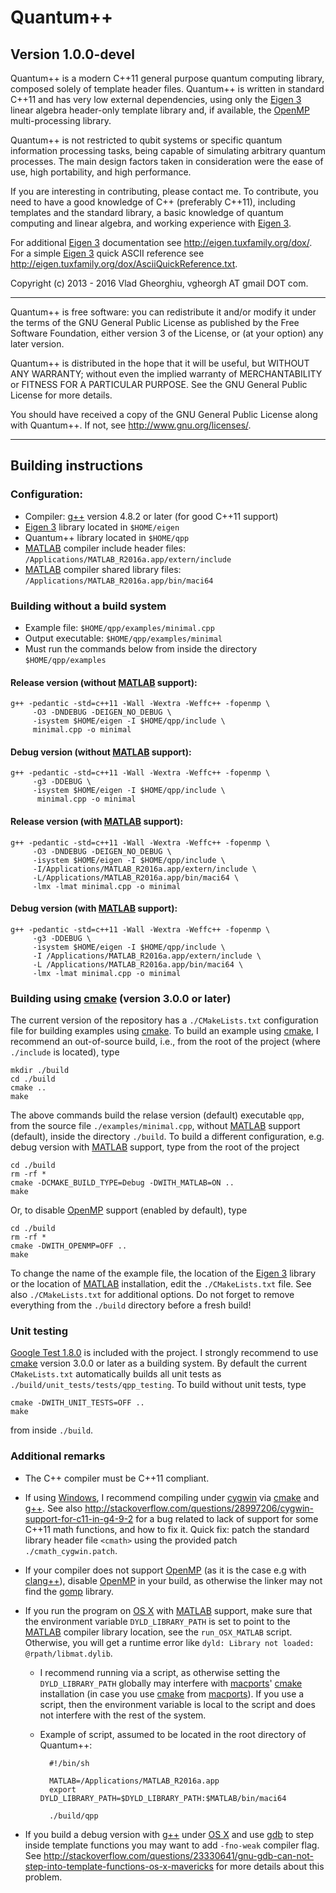 # Quantum++ 
## Version 1.0.0-devel

Quantum++ is a modern C++11 general purpose quantum computing library, composed 
solely of template header files. Quantum++ is written in standard C++11 and 
has very low external dependencies, using only the 
[Eigen 3](http://eigen.tuxfamily.org) linear algebra header-only template 
library and, if available, the [OpenMP](http://openmp.org/) multi-processing 
library. 

Quantum++ is not restricted to qubit systems or specific quantum 
information processing tasks, being capable of simulating arbitrary quantum 
processes. The main design factors taken in consideration were the ease of 
use, high portability, and high performance.

If you are interesting in contributing, please contact me. 
To contribute, you need to have a good knowledge of C++ (preferably C++11), 
including templates and the standard library, a basic knowledge of 
quantum computing and linear algebra, and working experience with 
[Eigen 3](http://eigen.tuxfamily.org).

For additional [Eigen 3](http://eigen.tuxfamily.org) documentation 
see <http://eigen.tuxfamily.org/dox/>. For a simple 
[Eigen 3](http://eigen.tuxfamily.org) quick ASCII reference see
<http://eigen.tuxfamily.org/dox/AsciiQuickReference.txt>.

Copyright (c) 2013 - 2016 Vlad Gheorghiu, vgheorgh AT gmail DOT com.

---
Quantum++ is free software: you can redistribute it and/or modify
it under the terms of the GNU General Public License as published by
the Free Software Foundation, either version 3 of the License, or
(at your option) any later version.

Quantum++ is distributed in the hope that it will be useful,
but WITHOUT ANY WARRANTY; without even the implied warranty of
MERCHANTABILITY or FITNESS FOR A PARTICULAR PURPOSE.  See the
GNU General Public License for more details.

You should have received a copy of the GNU General Public License
along with Quantum++.  If not, see <http://www.gnu.org/licenses/>.

---
## Building instructions

### Configuration:

- Compiler: [g++](https://gcc.gnu.org/) version 4.8.2 or later 
(for good C++11 support)
- [Eigen 3](http://eigen.tuxfamily.org) library located in `$HOME/eigen`
- Quantum++ library located in `$HOME/qpp`
- [MATLAB](http://www.mathworks.com/products/matlab/) compiler 
include header files:
`/Applications/MATLAB_R2016a.app/extern/include`
- [MATLAB](http://www.mathworks.com/products/matlab/) compiler 
shared library files:
`/Applications/MATLAB_R2016a.app/bin/maci64`

### Building without a build system

- Example file: `$HOME/qpp/examples/minimal.cpp`
- Output executable: `$HOME/qpp/examples/minimal`
- Must run the commands below from inside the directory `$HOME/qpp/examples` 

#### Release version (without [MATLAB](http://www.mathworks.com/products/matlab/) support): 

	g++ -pedantic -std=c++11 -Wall -Wextra -Weffc++ -fopenmp \
         -O3 -DNDEBUG -DEIGEN_NO_DEBUG \
         -isystem $HOME/eigen -I $HOME/qpp/include \
         minimal.cpp -o minimal

#### Debug version (without [MATLAB](http://www.mathworks.com/products/matlab/) support): 

	g++ -pedantic -std=c++11 -Wall -Wextra -Weffc++ -fopenmp \
         -g3 -DDEBUG \
         -isystem $HOME/eigen -I $HOME/qpp/include \
          minimal.cpp -o minimal

#### Release version (with [MATLAB](http://www.mathworks.com/products/matlab/) support): 

	g++ -pedantic -std=c++11 -Wall -Wextra -Weffc++ -fopenmp \
         -O3 -DNDEBUG -DEIGEN_NO_DEBUG \
         -isystem $HOME/eigen -I $HOME/qpp/include \
         -I/Applications/MATLAB_R2016a.app/extern/include \
         -L/Applications/MATLAB_R2016a.app/bin/maci64 \
         -lmx -lmat minimal.cpp -o minimal

#### Debug version (with [MATLAB](http://www.mathworks.com/products/matlab/) support):  

	g++ -pedantic -std=c++11 -Wall -Wextra -Weffc++ -fopenmp \
         -g3 -DDEBUG \
         -isystem $HOME/eigen -I $HOME/qpp/include \
         -I /Applications/MATLAB_R2016a.app/extern/include \
         -L /Applications/MATLAB_R2016a.app/bin/maci64 \
         -lmx -lmat minimal.cpp -o minimal

### Building using [cmake](http://www.cmake.org/) (version 3.0.0 or later)

The current version of the repository has a `./CMakeLists.txt` configuration 
file for building examples using [cmake](http://www.cmake.org/). 
To build an example using [cmake](http://www.cmake.org/), 
I recommend an out-of-source build, i.e., from the root of the project 
(where `./include` is located), type

    mkdir ./build
    cd ./build
    cmake ..
    make

The above commands build the relase version (default) executable `qpp`, 
from the source file `./examples/minimal.cpp`,
without [MATLAB](http://www.mathworks.com/products/matlab/) support (default), 
inside the directory `./build`. To build a different configuration, 
e.g. debug version with [MATLAB](http://www.mathworks.com/products/matlab/) 
support, type from the root of the project

    cd ./build
    rm -rf *
    cmake -DCMAKE_BUILD_TYPE=Debug -DWITH_MATLAB=ON ..
    make
    
Or, to disable [OpenMP](http://openmp.org/) support (enabled by default), type
   
    cd ./build
    rm -rf *
    cmake -DWITH_OPENMP=OFF ..
    make

To change the name of the example file, the location of the
[Eigen 3](http://eigen.tuxfamily.org)
library or the location of [MATLAB](http://www.mathworks.com/products/matlab/) 
installation, edit the `./CMakeLists.txt` file. See also `./CMakeLists.txt` 
for additional options. Do not forget to remove everything from 
the `./build` directory before a fresh build!

### Unit testing
[Google Test 1.8.0](https://github.com/google/googletest) is included with 
the project. I strongly recommend to use [cmake](http://www.cmake.org/) 
version 3.0.0 or later as a building system. By default the current 
`CMakeLists.txt` automatically builds all unit tests as 
`./build/unit_tests/tests/qpp_testing`. To build without unit tests, type 
    
    cmake -DWITH_UNIT_TESTS=OFF ..
    make
    
from inside `./build`.

### Additional remarks

- The C++ compiler must be C++11 compliant.

- If using [Windows](http://windows.microsoft.com/), I recommend compiling 
under [cygwin](https://www.cygwin.com) via [cmake](http://www.cmake.org/)
and [g++](https://gcc.gnu.org/). See also 
<http://stackoverflow.com/questions/28997206/cygwin-support-for-c11-in-g4-9-2>
for a bug related to lack of support for some C++11 math functions, and
how to fix it. Quick fix: patch the standard library header file `<cmath>` 
using the provided patch `./cmath_cygwin.patch`.

- If your compiler does not support [OpenMP](http://openmp.org/) 
(as it is the case e.g with [clang++](http://clang.llvm.org/)), 
disable [OpenMP](http://openmp.org/) in your build, 
as otherwise the linker may not find the 
[gomp](https://gcc.gnu.org/projects/gomp/) library.

- If you run the program on [OS X](http://www.apple.com/osx) with 
[MATLAB](http://www.mathworks.com/products/matlab/) support, make sure that 
the environment variable `DYLD_LIBRARY_PATH` is set to point to the 
[MATLAB](http://www.mathworks.com/products/matlab/) 
compiler library location, see the `run_OSX_MATLAB` script. 
Otherwise, you will get a runtime error like 
`dyld: Library not loaded: @rpath/libmat.dylib`.

    * I recommend running via a script, as otherwise setting the 
    `DYLD_LIBRARY_PATH` globally may interfere with 
    [macports](https://www.macports.org/)' [cmake](http://www.cmake.org/) 
    installation (in case you use [cmake](http://www.cmake.org/) from 
    [macports](https://www.macports.org/)). If you use a script, 
    then the environment variable is local to the script and 
    does not interfere with the rest of the system.

    * Example of script, assumed to be located in the root directory 
    of Quantum++:
        
            #!/bin/sh
            
            MATLAB=/Applications/MATLAB_R2016a.app
            export DYLD_LIBRARY_PATH=$DYLD_LIBRARY_PATH:$MATLAB/bin/maci64
            
            ./build/qpp

- If you build a debug version with [g++](https://gcc.gnu.org/) under 
[OS X](http://www.apple.com/osx) and use 
[gdb](http://www.gnu.org/software/gdb/) to step inside template functions 
you may want to add `-fno-weak` compiler flag. See 
<http://stackoverflow.com/questions/23330641/gnu-gdb-can-not-step-into-template-functions-os-x-mavericks>
for more details about this problem.
